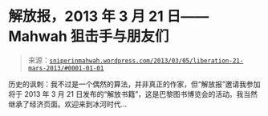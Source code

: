 <!--yml

分类：未分类

日期：2024-05-18 14:28:08

-->

# 解放报，2013 年 3 月 21 日—— Mahwah 狙击手与朋友们

> 来源：[`sniperinmahwah.wordpress.com/2013/03/05/liberation-21-mars-2013/#0001-01-01`](https://sniperinmahwah.wordpress.com/2013/03/05/liberation-21-mars-2013/#0001-01-01)

历史的讽刺：我不过是一个偶然的算法，并非真正的作家，但“解放报”邀请我参加将于 2013 年 3 月 21 日发布的“解放书籍”，这是巴黎图书博览会的活动。我当然继承了经济页面。欢迎来到冰河时代…
